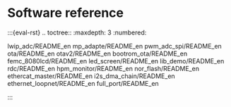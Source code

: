 # Software reference

:::{eval-rst}
.. toctree::
   :maxdepth: 3
   :numbered:

   lwip_adc/README_en
   mp_adapte/README_en
   pwm_adc_spi/README_en
   ota/README_en
   otav2/README_en
   bootrom_ota/README_en
   femc_8080lcd/README_en
   led_screen/README_en
   lib_demo/README_en
   rdc/README_en
   hpm_monitor/README_en
   nor_flash/README_en
   ethercat_master/README_en
   i2s_dma_chain/README_en
   ethernet_loopnet/README_en
   full_port/README_en

:::